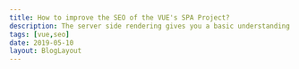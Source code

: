 ```yaml
---
title: How to improve the SEO of the VUE's SPA Project?
description: The server side rendering gives you a basic understanding of how these things are work
tags: [vue,seo]
date: 2019-05-10
layout: BlogLayout
---
```

